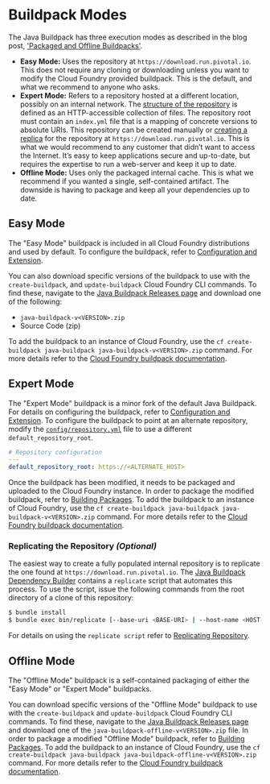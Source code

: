 # Buildpack Modes
The Java Buildpack has three execution modes as described in the blog post, ['Packaged and Offline Buildpacks'][l].

* **Easy Mode:** Uses the repository at `https://download.run.pivotal.io`. This does not require any cloning or downloading unless you want to modify the Cloud Foundry provided buildpack. This is the default, and what we recommend to anyone who asks.
* **Expert Mode:**   Refers to a repository hosted at a different location, possibly on an internal network.  The [structure of the repository][r] is defined as an HTTP-accessible collection of files. The repository root must contain an `index.yml` file that is a mapping of concrete versions to absolute URIs.  This repository can be created manually or [creating a replica](#replicating-the-repository-optional) for the repository at `https://download.run.pivotal.io`.  This is what we would recommend to any customer that didn’t want to access the Internet. It’s easy to keep applications secure and up-to-date, but requires the expertise to run a web-server and keep it up to date.
* **Offline Mode:** Uses only the packaged internal cache. This is what we recommend if you wanted a single, self-contained artifact. The downside is having to package and keep all your dependencies up to date.


## Easy Mode
The "Easy Mode" buildpack is included in all Cloud Foundry distributions and used by default.  To configure the buildpack, refer to [Configuration and Extension][c].

You can also download specific versions of the buildpack to use with the `create-buildpack`, and `update-buildpack` Cloud Foundry CLI commands.  To find these, navigate to the [Java Buildpack Releases page][v] and download one of the following:

  * `java-buildpack-v<VERSION>.zip`
  * Source Code (zip)

To add the buildpack to an instance of Cloud Foundry, use the `cf create-buildpack java-buildpack java-buildpack-v<VERSION>.zip` command.  For more details refer to the [Cloud Foundry buildpack documentation][b].


## Expert Mode
The "Expert Mode" buildpack is a minor fork of the default Java Buildpack.  For details on configuring the buildpack, refer to [Configuration and Extension][c].  To configure the buildpack to point at an alternate repository, modify the [`config/repository.yml`][y] file to use a different `default_repository_root`.

```yaml
# Repository configuration
---
default_repository_root: https://<ALTERNATE_HOST>
```

Once the buildpack has been modified, it needs to be packaged and uploaded to the Cloud Foundry instance.  In order to package the modified buildpack, refer to [Building Packages][p].  To add the buildpack to an instance of Cloud Foundry, use the `cf create-buildpack java-buildpack java-buildpack-v<VERSION>.zip` command.  For more details refer to the [Cloud Foundry buildpack documentation][b].

### Replicating the Repository _(Optional)_
The easiest way to create a fully populated internal repository is to replicate the one found at `https://download.run.pivotal.io`.  The [Java Buildpack Dependency Builder][d] contains a `replicate` script that automates this process.  To use the script, issue the following commands from the root directory of a clone of this repository:

```bash
$ bundle install
$ bundle exec bin/replicate [--base-uri <BASE-URI> | --host-name <HOST-NAME>] --output <OUTPUT>
```

For details on using the `replicate script` refer to [Replicating Repository][e].


## Offline Mode
The "Offline Mode" buildpack is a self-contained packaging of either the "Easy Mode" or "Expert Mode" buildpacks.

You can download specific versions of the "Offline Mode" buildpack to use with the `create-buildpack` and `update-buildpack` Cloud Foundry CLI commands.  To find these, navigate to the [Java Buildpack Releases page][v] and download one of the `java-buildpack-offline-v<VERSION>.zip` file.   In order to package a modified "Offline Mode" buildpack, refer to [Building Packages][p].  To add the buildpack to an instance of Cloud Foundry, use the `cf create-buildpack java-buildpack java-buildpack-offline-v<VERSION>.zip` command.  For more details refer to the [Cloud Foundry buildpack documentation][b].


[b]: http://docs.pivotal.io/pivotalcf/adminguide/buildpacks.html
[c]: ../README.md#configuration-and-extension
[d]: https://github.com/cloudfoundry/java-buildpack-dependency-builder
[e]: https://github.com/cloudfoundry/java-buildpack-dependency-builder#replicating-repository
[l]: http://blog.cloudfoundry.org/2014/04/03/packaged-and-offline-buildpacks/
[p]: ../README.md#building-packages
[r]: https://github.com/cloudfoundry/java-buildpack/blob/master/docs/extending-repositories.md#repository-structure
[v]: https://github.com/cloudfoundry/java-buildpack/releases
[y]: ../config/repository.yml
